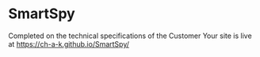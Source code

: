 # SmartSpy

Completed on the technical specifications of the Customer
Your site is live at https://ch-a-k.github.io/SmartSpy/
